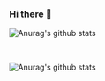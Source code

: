 ### Hi there 👋

![Anurag's github stats](https://github-readme-stats.vercel.app/api?show_icons=true&theme=radical&username=omarmattr) 

<br>

![Anurag's github stats](https://github-readme-stats.vercel.app/api/top-langs/?username=omarmattr&layout=compact&theme=radical)


<br>
<!--
Here are some ideas to get you started:

- 🔭 I’m currently working on ...
- 🌱 I’m currently learning ...
- 👯 I’m looking to collaborate on ...
- 🤔 I’m looking for help with ...
- 💬 Ask me about ...
- 📫 How to reach me: ...
- 😄 Pronouns: ...
- ⚡ Fun fact: ...
-->

